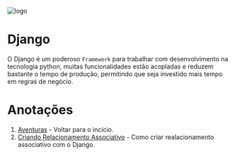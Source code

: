 ![logo](https://miro.medium.com/max/1200/0*aurC6Id6dEJPYry1.png)

# Django

O Django é um poderoso ``Framework`` para trabalhar com desenvolvimento na tecnologia python, muitas funcionalidades estão acopladas e reduzem bastante o tempo de produção, permitindo que seja investido mais tempo em regras de negócio.

# Anotações
1. [Aventuras](./../README.MD) - Voltar para o incício.
2. [Criando Relacionamento Associativo](relacionamento_associativo.MD) - Como criar realacionamento associativo com o Django.